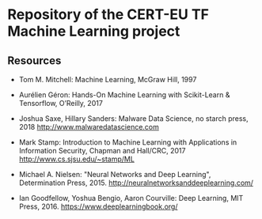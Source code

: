 # Repository of the CERT-EU TF Machine Learning project
## Resources

* Tom M. Mitchell: Machine Learning, McGraw Hill, 1997
* Aurélien Géron: Hands-On Machine Learning with Scikit-Learn & Tensorflow, O’Reilly, 2017

* Joshua Saxe, Hillary Sanders: Malware Data Science, no starch press, 2018
http://www.malwaredatascience.com

* Mark Stamp: Introduction to Machine Learning with Applications in Information Security, Chapman and Hall/CRC,  2017 http://www.cs.sjsu.edu/~stamp/ML

* Michael A. Nielsen: "Neural Networks and Deep Learning", Determination Press, 2015. http://neuralnetworksanddeeplearning.com/

* Ian Goodfellow, Yoshua Bengio, Aaron Courville: Deep Learning, MIT Press, 2016. https://www.deeplearningbook.org/


